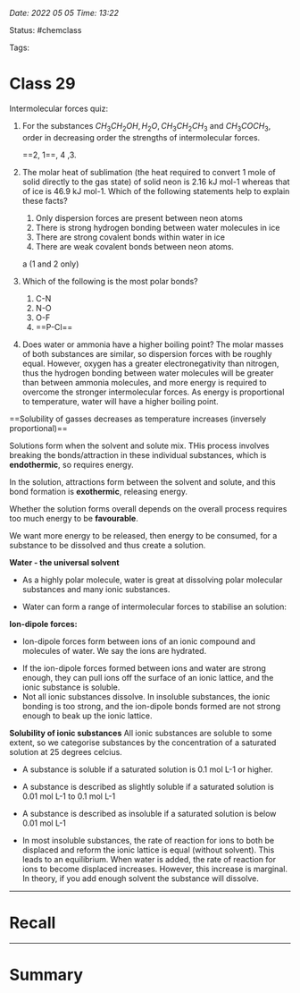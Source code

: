 *Date: 2022 05 05 Time: 13:22*


Status: #chemclass

Tags: 


# Class 29

Intermolecular forces quiz:

1. For the substances $CH_3CH_{2}OH, H_{2}O, CH_3CH_{2}CH_{3}$ and $CH_{3}COCH_{3}$, order in decreasing order the strengths of intermolecular forces.

	==2, 1==, 4 ,3.

2. The molar heat of sublimation (the heat required to convert 1 mole of solid directly to the gas state) of solid neon is 2.16 kJ mol-1 whereas that of ice is 46.9 kJ mol-1. Which of the following statements help to explain these facts?
	1. Only dispersion forces are present between neon atoms
	2. There is strong hydrogen bonding between water molecules in ice
	3. There are strong covalent bonds within water in ice
	4. There are weak covalent bonds between neon atoms.

	a (1 and 2 only)

3. Which of the following is the most polar bonds?
	1. C-N
	2. N-O
	3. O-F
	4. ==P-Cl==
4. Does water or ammonia have a higher boiling point?
	The molar masses of both substances are similar, so dispersion forces with be roughly equal. However, oxygen has a greater electronegativity than nitrogen, thus the hydrogen bonding between water molecules will be greater than between ammonia molecules, and more energy is required to overcome the stronger intermolecular forces. As energy is proportional to temperature, water will have a higher boiling point.

==Solubility of gasses decreases as temperature increases  (inversely proportional)== 


Solutions form when the solvent and solute mix. THis process involves breaking the bonds/attraction in these individual substances, which is **endothermic**, so requires energy.

In the solution, attractions form between the solvent and solute, and this bond formation is **exothermic**, releasing energy.

Whether the solution forms overall depends on  the overall process requires too much energy to be **favourable**.

We want more energy to be released, then energy to be consumed, for a substance to be dissolved and thus create a solution.

**Water - the universal solvent**
- As a highly polar molecule, water is great at dissolving polar molecular substances and many ionic substances.

- Water can form a range of intermolecular forces to stabilise an solution:

**Ion-dipole forces:**
* Ion-dipole forces form between ions of an ionic compound and molecules of water. We say the ions are hydrated.
- If the ion-dipole forces formed between ions and water are strong enough, they can pull ions off the surface of an ionic lattice, and the ionic substance is soluble.
- Not all ionic substances dissolve. In insoluble substances, the ionic bonding is too strong, and the ion-dipole bonds formed are not strong enough to beak up the ionic lattice.

**Solubility of ionic substances**
All ionic substances are soluble to some extent, so we categorise substances by the concentration of a saturated solution at 25 degrees celcius.

* A substance is soluble if a saturated solution is 0.1 mol L-1 or higher.
* A substance is described as slightly soluble if a saturated solution is 0.01 mol L-1 to 0.1 mol L-1
* A substance is described as insoluble if a saturated solution is below 0.01 mol L-1

* In most insoluble substances, the rate of reaction for ions to both be displaced and reform the ionic lattice is equal (without solvent). This leads to an equilibrium. When water is added, the rate of reaction for ions to become displaced increases. However, this increase is marginal. In theory, if you add enough solvent the substance will dissolve.

---
# Recall







---
# Summary


